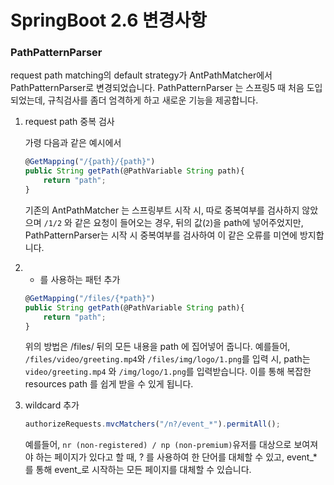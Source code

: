 # SpringBoot 2.6 변경사항

### PathPatternParser
request path matching의 default strategy가 AntPathMatcher에서 PathPatternParser로 변경되었습니다. PathPatternParser 는 스프링5 때 처음 도입되었는데, 규칙검사를 좀더 엄격하게 하고 새로운 기능을 제공합니다.

1. request path 중복 검사
    
    가령 다음과 같은 예시에서
    
    ```jsx
    @GetMapping("/{path}/{path}")
    public String getPath(@PathVariable String path){
    	return "path";
    }
    ```
    
    기존의 AntPathMatcher 는 스프링부트 시작 시, 따로 중복여부를 검사하지 않았으며 `/1/2` 와 같은 요청이 들어오는 경우, 뒤의 값(`2`)을 path에 넣어주었지만, PathPatternParser는 시작 시 중복여부를 검사하여 이 같은 오류를 미연에 방지합니다.
    
2. * 를 사용하는 패턴 추가
    
    ```jsx
    @GetMapping("/files/{*path}")
    public String getPath(@PathVariable String path){
    	return "path";
    }
    ```
    
    위의 방법은 /files/ 뒤의 모든 내용을 path 에 집어넣어 줍니다. 예를들어, `/files/video/greeting.mp4`와 `/files/img/logo/1.png`를 입력 시, path는`video/greeting.mp4` 와 `/img/logo/1.png`를 입력받습니다. 이를 통해 복잡한 resources path 를 쉽게 받을 수 있게 됩니다.
    
3. wildcard 추가
    
    ```jsx
    authorizeRequests.mvcMatchers("/n?/event_*").permitAll();
    ```
   
    예를들어, `nr (non-registered) / np (non-premium)`유저를 대상으로 보여져야 하는 페이지가 있다고 할 때, ? 를 사용하여 한 단어를 대체할 수 있고, event_* 를 통해 event_로 시작하는 모든 페이지를 대체할 수 있습니다.
    
